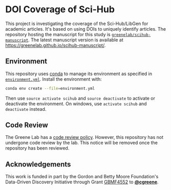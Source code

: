 # DOI Coverage of Sci-Hub

This project is investigating the coverage of the Sci-Hub/LibGen for academic articles.
It's based on using DOIs to uniquely identify articles.
The repository hosting the manuscript for this study is [`greenelab/scihub-manuscript`](https://github.com/greenelab/scihub-manuscript).
The latest manuscript version is available at https://greenelab.github.io/scihub-manuscript/.

## Environment

This repository uses [conda](http://conda.pydata.org/docs/) to manage its environment as specified in [`environment.yml`](environment.yml).
Install the environment with:

```sh
conda env create --file=environment.yml
```

Then use `source activate scihub` and `source deactivate` to activate or deactivate the environment. On windows, use `activate scihub` and `deactivate` instead.

## Code Review

The Greene Lab has a [code review policy](http://greenelab-onboarding.readthedocs.io/en/latest/coding_and_software.html).
However, this repository has not undergone code review by the lab.
This notice will be removed once the repository has been reviewed.

## Acknowledgements

This work is funded in part by the Gordon and Betty Moore Foundation's Data-Driven Discovery Initiative through Grant [GBMF4552](https://www.moore.org/grant-detail?grantId=GBMF4552) to [**@cgreene**](https://github.com/cgreene "Casey Greene on GitHub").
